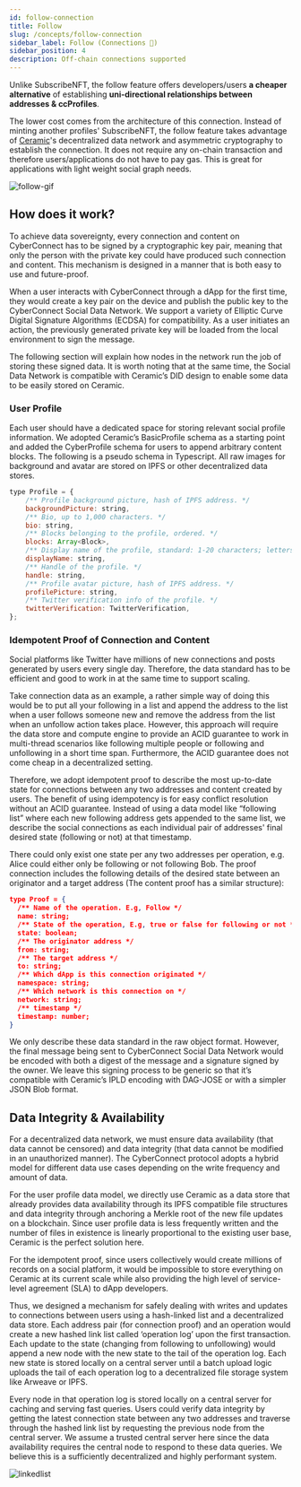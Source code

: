 ```yaml
---
id: follow-connection
title: Follow
slug: /concepts/follow-connection
sidebar_label: Follow (Connections 👥) 
sidebar_position: 4
description: Off-chain connections supported
---
```


Unlike SubscribeNFT, the follow feature offers developers/users **a cheaper alternative** of establishing **uni-directional relationships between addresses & ccProfiles**. 

The lower cost comes from the architecture of this connection. Instead of minting another profiles' SubscribeNFT, the follow feature takes advantage of [Ceramic](https://ceramic.network/)'s decentralized data network and asymmetric cryptography to establish the connection. It does not require any on-chain transaction and therefore users/applications do not have to pay gas. This is great for applications with light weight social graph needs.

![follow-gif](/img/v2/follow-gif.gif)

## How does it work? 

To achieve data sovereignty, every connection and content on CyberConnect has to be signed by a cryptographic key pair, meaning that only the person with the private key could have produced such connection and content. This mechanism is designed in a manner that is both easy to use and future-proof.

When a user interacts with CyberConnect through a dApp for the first time, they would create a key pair on the device and publish the public key to the CyberConnect Social Data Network. We support a variety of Elliptic Curve Digital Signature Algorithms (ECDSA) for compatibility. As a user initiates an action, the previously generated private key will be loaded from the local environment to sign the message.

The following section will explain how nodes in the network run the job of storing these signed data. It is worth noting that at the same time, the Social Data Network is compatible with Ceramic’s DID design to enable some data to be easily stored on Ceramic.

### User Profile

Each user should have a dedicated space for storing relevant social profile information. We adopted Ceramic’s BasicProfile schema as a starting point and added the CyberProfile schema for users to append arbitrary content blocks. The following is a pseudo schema in Typescript. All raw images for background and avatar are stored on IPFS or other decentralized data stores.

```js
type Profile = {
    /** Profile background picture, hash of IPFS address. */
    backgroundPicture: string,
    /** Bio, up to 1,000 characters. */
    bio: string,
    /** Blocks belonging to the profile, ordered. */
    blocks: Array<Block>,
    /** Display name of the profile, standard: 1-20 characters; letters, numbers, and blanks only. */
    displayName: string,
    /** Handle of the profile. */
    handle: string,
    /** Profile avatar picture, hash of IPFS address. */
    profilePicture: string,
    /** Twitter verification info of the profile. */
    twitterVerification: TwitterVerification,
};
```


### Idempotent Proof of Connection and Content

Social platforms like Twitter have millions of new connections and posts generated by users every single day. Therefore, the data standard has to be efficient and good to work in at the same time to support scaling.

Take connection data as an example, a rather simple way of doing this would be to put all your following in a list and append the address to the list when a user follows someone new and remove the address from the list when an unfollow action takes place. However, this approach will require the data store and compute engine to provide an ACID guarantee to work in multi-thread scenarios like following multiple people or following and unfollowing in a short time span. Furthermore, the ACID guarantee does not come cheap in a decentralized setting.

Therefore, we adopt idempotent proof to describe the most up-to-date state for connections between any two addresses and content created by users. The benefit of using idempotency is for easy conflict resolution without an ACID guarantee. Instead of using a data model like “following list” where each new following address gets appended to the same list, we describe the social connections as each individual pair of addresses' final desired state (following or not) at that timestamp.

There could only exist one state per any two addresses per operation, e.g. Alice could either only be following or not following Bob. The proof connection includes the following details of the desired state between an originator and a target address (The content proof has a similar structure):

```json
type Proof = {
  /** Name of the operation. E.g, Follow */
  name: string;
  /** State of the operation, E.g, true or false for following or not */
  state: boolean;
  /** The originator address */
  from: string;
  /** The target address */
  to: string;
  /** Which dApp is this connection originated */
  namespace: string;
  /** Which network is this connection on */
  network: string;
  /** timestamp */
  timestamp: number;
}
```

We only describe these data standard in the raw object format. However, the final message being sent to CyberConnect Social Data Network would be encoded with both a digest of the message and a signature signed by the owner. We leave this signing process to be generic so that it’s compatible with Ceramic’s IPLD encoding with DAG-JOSE or with a simpler JSON Blob format.

## Data Integrity & Availability

For a decentralized data network, we must ensure data availability (that data cannot be censored) and data integrity (that data cannot be modified in an unauthorized manner). The CyberConnect protocol adopts a hybrid model for different data use cases depending on the write frequency and amount of data.

For the user profile data model, we directly use Ceramic as a data store that already provides data availability through its IPFS compatible file structures and data integrity through anchoring a Merkle root of the new file updates on a blockchain. Since user profile data is less frequently written and the number of files in existence is linearly proportional to the existing user base, Ceramic is the perfect solution here.

For the idempotent proof, since users collectively would create millions of records on a social platform, it would be impossible to store everything on Ceramic at its current scale while also providing the high level of service-level agreement (SLA) to dApp developers.

Thus, we designed a mechanism for safely dealing with writes and updates to connections between users using a hash-linked list and a decentralized data store. Each address pair (for connection proof) and an operation would create a new hashed link list called ‘operation log’ upon the first transaction. Each update to the state (changing from following to unfollowing) would append a new node with the new state to the tail of the operation log. Each new state is stored locally on a central server until a batch upload logic uploads the tail of each operation log to a decentralized file storage system like Arweave or IPFS.

Every node in that operation log is stored locally on a central server for caching and serving fast queries. Users could verify data integrity by getting the latest connection state between any two addresses and traverse through the hashed link list by requesting the previous node from the central server. We assume a trusted central server here since the data availability requires the central node to respond to these data queries. We believe this is a sufficiently decentralized and highly performant system.

![linkedlist](/img/v2/linkedlist.png)
